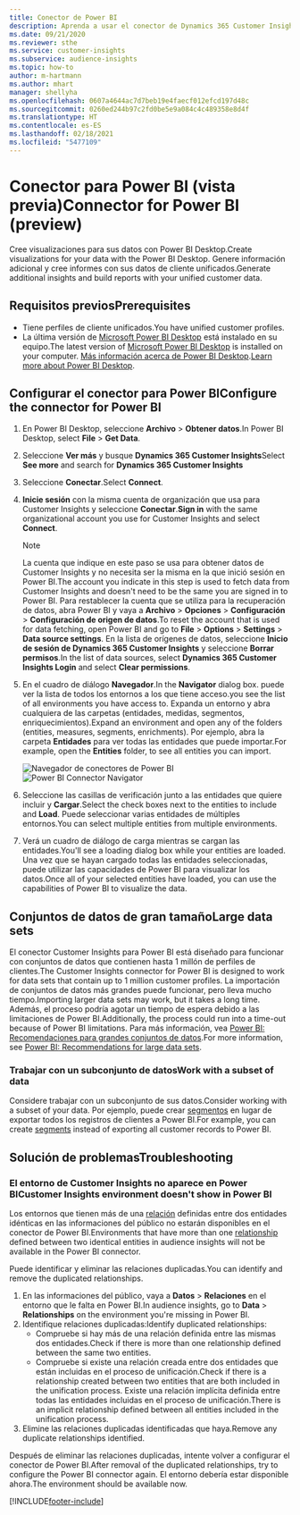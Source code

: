```yaml
---
title: Conector de Power BI
description: Aprenda a usar el conector de Dynamics 365 Customer Insights en Power BI.
ms.date: 09/21/2020
ms.reviewer: sthe
ms.service: customer-insights
ms.subservice: audience-insights
ms.topic: how-to
author: m-hartmann
ms.author: mhart
manager: shellyha
ms.openlocfilehash: 0607a4644ac7d7beb19e4faecf012efcd197d48c
ms.sourcegitcommit: 0260ed244b97c2fd0be5e9a084c4c489358e8d4f
ms.translationtype: HT
ms.contentlocale: es-ES
ms.lasthandoff: 02/18/2021
ms.locfileid: "5477109"
---
```

# <a name="connector-for-power-bi-preview"></a><span data-ttu-id="1e00a-103">Conector para Power BI (vista previa)</span><span class="sxs-lookup"><span data-stu-id="1e00a-103">Connector for Power BI (preview)</span></span>

<span data-ttu-id="1e00a-104">Cree visualizaciones para sus datos con Power BI Desktop.</span><span class="sxs-lookup"><span data-stu-id="1e00a-104">Create visualizations for your data with the Power BI Desktop.</span></span> <span data-ttu-id="1e00a-105">Genere información adicional y cree informes con sus datos de cliente unificados.</span><span class="sxs-lookup"><span data-stu-id="1e00a-105">Generate additional insights and build reports with your unified customer data.</span></span>

## <a name="prerequisites"></a><span data-ttu-id="1e00a-106">Requisitos previos</span><span class="sxs-lookup"><span data-stu-id="1e00a-106">Prerequisites</span></span>

- <span data-ttu-id="1e00a-107">Tiene perfiles de cliente unificados.</span><span class="sxs-lookup"><span data-stu-id="1e00a-107">You have unified customer profiles.</span></span>
- <span data-ttu-id="1e00a-108">La última versión de [Microsoft Power BI Desktop](https://powerbi.microsoft.com/desktop/) está instalado en su equipo.</span><span class="sxs-lookup"><span data-stu-id="1e00a-108">The latest version of [Microsoft Power BI Desktop](https://powerbi.microsoft.com/desktop/) is installed on your computer.</span></span> <span data-ttu-id="1e00a-109">[Más información acerca de Power BI Desktop](https://docs.microsoft.com/power-bi/desktop-what-is-desktop).</span><span class="sxs-lookup"><span data-stu-id="1e00a-109">[Learn more about Power BI Desktop](https://docs.microsoft.com/power-bi/desktop-what-is-desktop).</span></span>

## <a name="configure-the-connector-for-power-bi"></a><span data-ttu-id="1e00a-110">Configurar el conector para Power BI</span><span class="sxs-lookup"><span data-stu-id="1e00a-110">Configure the connector for Power BI</span></span>

1. <span data-ttu-id="1e00a-111">En Power BI Desktop, seleccione **Archivo** > **Obtener datos**.</span><span class="sxs-lookup"><span data-stu-id="1e00a-111">In Power BI Desktop, select **File** > **Get Data**.</span></span>

1. <span data-ttu-id="1e00a-112">Seleccione **Ver más** y busque **Dynamics 365 Customer Insights**</span><span class="sxs-lookup"><span data-stu-id="1e00a-112">Select **See more** and search for **Dynamics 365 Customer Insights**</span></span>

1. <span data-ttu-id="1e00a-113">Seleccione **Conectar**.</span><span class="sxs-lookup"><span data-stu-id="1e00a-113">Select **Connect**.</span></span>

1. <span data-ttu-id="1e00a-114">**Inicie sesión** con la misma cuenta de organización que usa para Customer Insights y seleccione **Conectar**.</span><span class="sxs-lookup"><span data-stu-id="1e00a-114">**Sign in** with the same organizational account you use for Customer Insights and select **Connect**.</span></span>
   > [!NOTE]
   > <span data-ttu-id="1e00a-115">La cuenta que indique en este paso se usa para obtener datos de Customer Insights y no necesita ser la misma en la que inició sesión en Power BI.</span><span class="sxs-lookup"><span data-stu-id="1e00a-115">The account you indicate in this step is used to fetch data from Customer Insights and doesn't need to be the same you are signed in to Power BI.</span></span> <span data-ttu-id="1e00a-116">Para restablecer la cuenta que se utiliza para la recuperación de datos, abra Power BI y vaya a **Archivo** > **Opciones** > **Configuración** > **Configuración de origen de datos**.</span><span class="sxs-lookup"><span data-stu-id="1e00a-116">To reset the account that is used for data fetching, open Power BI and go to **File** > **Options** > **Settings** > **Data source settings**.</span></span> <span data-ttu-id="1e00a-117">En la lista de orígenes de datos, seleccione **Inicio de sesión de Dynamics 365 Customer Insights** y seleccione **Borrar permisos**.</span><span class="sxs-lookup"><span data-stu-id="1e00a-117">In the list of data sources, select **Dynamics 365 Customer Insights Login** and select **Clear permissions**.</span></span>  

1. <span data-ttu-id="1e00a-118">En el cuadro de diálogo **Navegador**.</span><span class="sxs-lookup"><span data-stu-id="1e00a-118">In the **Navigator** dialog box.</span></span> <span data-ttu-id="1e00a-119">puede ver la lista de todos los entornos a los que tiene acceso.</span><span class="sxs-lookup"><span data-stu-id="1e00a-119">you see the list of all environments you have access to.</span></span> <span data-ttu-id="1e00a-120">Expanda un entorno y abra cualquiera de las carpetas (entidades, medidas, segmentos, enriquecimientos).</span><span class="sxs-lookup"><span data-stu-id="1e00a-120">Expand an environment and open any of the folders (entities, measures, segments, enrichments).</span></span> <span data-ttu-id="1e00a-121">Por ejemplo, abra la carpeta **Entidades** para ver todas las entidades que puede importar.</span><span class="sxs-lookup"><span data-stu-id="1e00a-121">For example, open the **Entities** folder, to see all entities you can import.</span></span>

   <span data-ttu-id="1e00a-122">![Navegador de conectores de Power BI](media/power-bi-navigator.png "Navegador de conectores de Power BI")</span><span class="sxs-lookup"><span data-stu-id="1e00a-122">![Power BI Connector Navigator](media/power-bi-navigator.png "Power BI Connector Navigator")</span></span>

1. <span data-ttu-id="1e00a-123">Seleccione las casillas de verificación junto a las entidades que quiere incluir y **Cargar**.</span><span class="sxs-lookup"><span data-stu-id="1e00a-123">Select the check boxes next to the entities to include and **Load**.</span></span> <span data-ttu-id="1e00a-124">Puede seleccionar varias entidades de múltiples entornos.</span><span class="sxs-lookup"><span data-stu-id="1e00a-124">You can select multiple entities from multiple environments.</span></span>

1. <span data-ttu-id="1e00a-125">Verá un cuadro de diálogo de carga mientras se cargan las entidades.</span><span class="sxs-lookup"><span data-stu-id="1e00a-125">You'll see a loading dialog box while your entities are loaded.</span></span> <span data-ttu-id="1e00a-126">Una vez que se hayan cargado todas las entidades seleccionadas, puede utilizar las capacidades de Power BI para visualizar los datos.</span><span class="sxs-lookup"><span data-stu-id="1e00a-126">Once all of your selected entities have loaded, you can use the capabilities of Power BI to visualize the data.</span></span>

## <a name="large-data-sets"></a><span data-ttu-id="1e00a-127">Conjuntos de datos de gran tamaño</span><span class="sxs-lookup"><span data-stu-id="1e00a-127">Large data sets</span></span>

<span data-ttu-id="1e00a-128">El conector Customer Insights para Power BI está diseñado para funcionar con conjuntos de datos que contienen hasta 1 millón de perfiles de clientes.</span><span class="sxs-lookup"><span data-stu-id="1e00a-128">The Customer Insights connector for Power BI is designed to work for data sets that contain up to 1 million customer profiles.</span></span> <span data-ttu-id="1e00a-129">La importación de conjuntos de datos más grandes puede funcionar, pero lleva mucho tiempo.</span><span class="sxs-lookup"><span data-stu-id="1e00a-129">Importing larger data sets may work, but it takes a long time.</span></span> <span data-ttu-id="1e00a-130">Además, el proceso podría agotar un tiempo de espera debido a las limitaciones de Power BI.</span><span class="sxs-lookup"><span data-stu-id="1e00a-130">Additionally, the process could run into a time-out because of Power BI limitations.</span></span> <span data-ttu-id="1e00a-131">Para más información, vea [Power BI: Recomendaciones para grandes conjuntos de datos](https://docs.microsoft.com/power-bi/admin/service-premium-what-is#large-datasets).</span><span class="sxs-lookup"><span data-stu-id="1e00a-131">For more information, see [Power BI: Recommendations for large data sets](https://docs.microsoft.com/power-bi/admin/service-premium-what-is#large-datasets).</span></span> 

### <a name="work-with-a-subset-of-data"></a><span data-ttu-id="1e00a-132">Trabajar con un subconjunto de datos</span><span class="sxs-lookup"><span data-stu-id="1e00a-132">Work with a subset of data</span></span>

<span data-ttu-id="1e00a-133">Considere trabajar con un subconjunto de sus datos.</span><span class="sxs-lookup"><span data-stu-id="1e00a-133">Consider working with a subset of your data.</span></span> <span data-ttu-id="1e00a-134">Por ejemplo, puede crear [segmentos](segments.md) en lugar de exportar todos los registros de clientes a Power BI.</span><span class="sxs-lookup"><span data-stu-id="1e00a-134">For example, you can create [segments](segments.md) instead of exporting all customer records to Power BI.</span></span>

## <a name="troubleshooting"></a><span data-ttu-id="1e00a-135">Solución de problemas</span><span class="sxs-lookup"><span data-stu-id="1e00a-135">Troubleshooting</span></span>

### <a name="customer-insights-environment-doesnt-show-in-power-bi"></a><span data-ttu-id="1e00a-136">El entorno de Customer Insights no aparece en Power BI</span><span class="sxs-lookup"><span data-stu-id="1e00a-136">Customer Insights environment doesn't show in Power BI</span></span>

<span data-ttu-id="1e00a-137">Los entornos que tienen más de una [relación](relationships.md) definidas entre dos entidades idénticas en las informaciones del público no estarán disponibles en el conector de Power BI.</span><span class="sxs-lookup"><span data-stu-id="1e00a-137">Environments that have more than one [relationship](relationships.md) defined between two identical entities in audience insights will not be available in the Power BI connector.</span></span>

<span data-ttu-id="1e00a-138">Puede identificar y eliminar las relaciones duplicadas.</span><span class="sxs-lookup"><span data-stu-id="1e00a-138">You can identify and remove the duplicated relationships.</span></span>

1. <span data-ttu-id="1e00a-139">En las informaciones del público, vaya a **Datos** > **Relaciones** en el entorno que le falta en Power BI.</span><span class="sxs-lookup"><span data-stu-id="1e00a-139">In audience insights, go to **Data** > **Relationships** on the environment you're missing in Power BI.</span></span>
2. <span data-ttu-id="1e00a-140">Identifique relaciones duplicadas:</span><span class="sxs-lookup"><span data-stu-id="1e00a-140">Identify duplicated relationships:</span></span>
   - <span data-ttu-id="1e00a-141">Compruebe si hay más de una relación definida entre las mismas dos entidades.</span><span class="sxs-lookup"><span data-stu-id="1e00a-141">Check if there is more than one relationship defined between the same two entities.</span></span>
   - <span data-ttu-id="1e00a-142">Compruebe si existe una relación creada entre dos entidades que están incluidas en el proceso de unificación.</span><span class="sxs-lookup"><span data-stu-id="1e00a-142">Check if there is a relationship created between two entities that are both included in the unification process.</span></span> <span data-ttu-id="1e00a-143">Existe una relación implícita definida entre todas las entidades incluidas en el proceso de unificación.</span><span class="sxs-lookup"><span data-stu-id="1e00a-143">There is an implicit relationship defined between all entities included in the unification process.</span></span>
3. <span data-ttu-id="1e00a-144">Elimine las relaciones duplicadas identificadas que haya.</span><span class="sxs-lookup"><span data-stu-id="1e00a-144">Remove any duplicate relationships identified.</span></span>

<span data-ttu-id="1e00a-145">Después de eliminar las relaciones duplicadas, intente volver a configurar el conector de Power BI.</span><span class="sxs-lookup"><span data-stu-id="1e00a-145">After removal of the duplicated relationships, try to configure the Power BI connector again.</span></span> <span data-ttu-id="1e00a-146">El entorno debería estar disponible ahora.</span><span class="sxs-lookup"><span data-stu-id="1e00a-146">The environment should be available now.</span></span>

[!INCLUDE[footer-include](../includes/footer-banner.md)]


